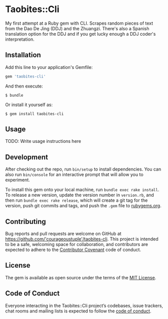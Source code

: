 # Taobites::Cli

My first attempt at a Ruby gem with CLI. Scrapes random pieces of text from the Dao De Jing (DDJ) and the Zhuangzi. There's also a Spanish translation option for the DDJ and if you get lucky enough a DDJ coder's interpretation.

## Installation

Add this line to your application's Gemfile:

```ruby
gem 'taobites-cli'
```

And then execute:

    $ bundle

Or install it yourself as:

    $ gem install taobites-cli

## Usage

TODO: Write usage instructions here

## Development

After checking out the repo, run `bin/setup` to install dependencies. You can also run `bin/console` for an interactive prompt that will allow you to experiment.

To install this gem onto your local machine, run `bundle exec rake install`. To release a new version, update the version number in `version.rb`, and then run `bundle exec rake release`, which will create a git tag for the version, push git commits and tags, and push the `.gem` file to [rubygems.org](https://rubygems.org).

## Contributing

Bug reports and pull requests are welcome on GitHub at https://github.com/'courageoustuple'/taobites-cli. This project is intended to be a safe, welcoming space for collaboration, and contributors are expected to adhere to the [Contributor Covenant](http://contributor-covenant.org) code of conduct.

## License

The gem is available as open source under the terms of the [MIT License](https://opensource.org/licenses/MIT).

## Code of Conduct

Everyone interacting in the Taobites::Cli project’s codebases, issue trackers, chat rooms and mailing lists is expected to follow the [code of conduct](https://github.com/'courageoustuple'/taobites-cli/blob/master/CODE_OF_CONDUCT.md).
